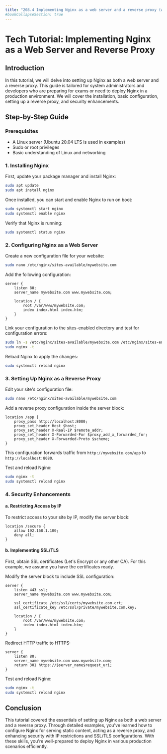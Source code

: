 ```yaml
---
title: "208.4 Implementing Nginx as a web server and a reverse proxy (weight: 2)"
#bookCollapseSection: true
---
```


# Tech Tutorial: Implementing Nginx as a Web Server and Reverse Proxy

## Introduction

In this tutorial, we will delve into setting up Nginx as both a web server and a reverse proxy. This guide is tailored for system administrators and developers who are preparing for exams or need to deploy Nginx in a production environment. We will cover the installation, basic configuration, setting up a reverse proxy, and security enhancements.

## Step-by-Step Guide

### Prerequisites

- A Linux server (Ubuntu 20.04 LTS is used in examples)
- Sudo or root privileges
- Basic understanding of Linux and networking

### 1. Installing Nginx

First, update your package manager and install Nginx:

```bash
sudo apt update
sudo apt install nginx
```

Once installed, you can start and enable Nginx to run on boot:

```bash
sudo systemctl start nginx
sudo systemctl enable nginx
```

Verify that Nginx is running:

```bash
sudo systemctl status nginx
```

### 2. Configuring Nginx as a Web Server

Create a new configuration file for your website:

```bash
sudo nano /etc/nginx/sites-available/mywebsite.com
```

Add the following configuration:

```nginx
server {
    listen 80;
    server_name mywebsite.com www.mywebsite.com;

    location / {
        root /var/www/mywebsite.com;
        index index.html index.htm;
    }
}
```

Link your configuration to the sites-enabled directory and test for configuration errors:

```bash
sudo ln -s /etc/nginx/sites-available/mywebsite.com /etc/nginx/sites-enabled/
sudo nginx -t
```

Reload Nginx to apply the changes:

```bash
sudo systemctl reload nginx
```

### 3. Setting Up Nginx as a Reverse Proxy

Edit your site's configuration file:

```bash
sudo nano /etc/nginx/sites-available/mywebsite.com
```

Add a reverse proxy configuration inside the server block:

```nginx
location /app {
    proxy_pass http://localhost:8080;
    proxy_set_header Host $host;
    proxy_set_header X-Real-IP $remote_addr;
    proxy_set_header X-Forwarded-For $proxy_add_x_forwarded_for;
    proxy_set_header X-Forwarded-Proto $scheme;
}
```

This configuration forwards traffic from `http://mywebsite.com/app` to `http://localhost:8080`.

Test and reload Nginx:

```bash
sudo nginx -t
sudo systemctl reload nginx
```

### 4. Security Enhancements

#### a. Restricting Access by IP

To restrict access to your site by IP, modify the server block:

```nginx
location /secure {
    allow 192.168.1.100;
    deny all;
}
```

#### b. Implementing SSL/TLS

First, obtain SSL certificates (Let's Encrypt or any other CA). For this example, we assume you have the certificates ready.

Modify the server block to include SSL configuration:

```nginx
server {
    listen 443 ssl;
    server_name mywebsite.com www.mywebsite.com;

    ssl_certificate /etc/ssl/certs/mywebsite.com.crt;
    ssl_certificate_key /etc/ssl/private/mywebsite.com.key;

    location / {
        root /var/www/mywebsite.com;
        index index.html index.htm;
    }
}
```

Redirect HTTP traffic to HTTPS:

```nginx
server {
    listen 80;
    server_name mywebsite.com www.mywebsite.com;
    return 301 https://$server_name$request_uri;
}
```

Test and reload Nginx:

```bash
sudo nginx -t
sudo systemctl reload nginx
```

## Conclusion

This tutorial covered the essentials of setting up Nginx as both a web server and a reverse proxy. Through detailed examples, you've learned how to configure Nginx for serving static content, acting as a reverse proxy, and enhancing security with IP restrictions and SSL/TLS configurations. With these skills, you're well-prepared to deploy Nginx in various production scenarios efficiently.